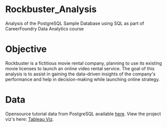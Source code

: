 # Rockbuster_Analysis
Analysis of the PostgreSQL Sample Database using SQL as part of CareerFoundry Data Analytics course
# Objective
Rockbuster is a fictitious movie rental company, planning to use its existing movie licenses to launch an online video rental service. The goal of this analysis is to assist in gaining the data-driven insights of the company's performance and help in decision-making while launching online strategy.
# Data
Opensource tutorial data from PostgreSQL available [here](http://www.postgresqltutorial.com/wp-content/uploads/2019/05/dvdrental.zip).
View the project viz's here: [Tableau Viz](https://public.tableau.com/app/profile/ruth5282/viz/RockbusterVizs/RockbusterStealthVizs). 
